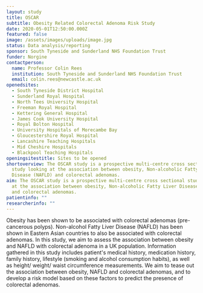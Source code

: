 ```yaml
---
layout: study
title: OSCAR
subtitle: Obesity Related Colorectal Adenoma Risk Study
date: 2020-05-01T12:50:00.000Z
featured: false
image: /assets/images/uploads/image.jpg
status: Data analysis/reporting
sponsor: South Tyneside and Sunderland NHS Foundation Trust
funder: Norgine
contactperson:
  name: Professor Colin Rees
  institution: South Tyneside and Sunderland NHS Foundation Trust
  email: colin.rees@newcastle.ac.uk
openedsites:
  - South Tyneside District Hospital
  - Sunderland Royal Hospital
  - North Tees University Hospital
  - Freeman Royal Hospital
  - Kettering General Hospital
  - James Cook University Hospital
  - Royal Bolton Hospital
  - University Hospitals of Morecambe Bay
  - Gloucestershire Royal Hospital
  - Lancashire Teaching Hospitals
  - Mid Cheshire Hospitals
  - Blackpool Teaching Hospitals
openingsitestitle: Sites to be opened
shortoverview: The OSCAR study is a prospective multi-centre cross sectional
  study looking at the association between obesity, Non-alcoholic Fatty Liver
  Disease (NAFLD) and colorectal adenomas.
aim: The OSCAR study is a prospective multi-centre cross sectional study looking
  at the association between obesity, Non-alcoholic Fatty Liver Disease (NAFLD)
  and colorectal adenomas.
patientinfo: ""
researcherinfo: ""
---
```

Obesity has been shown to be associated with colorectal adenomas (pre-cancerous polyps). Non-alcohol Fatty Liver Disease (NAFLD) has been shown in Eastern Asian countries to also be associated with colorectal adenomas.  In this study, we aim to assess the association between obesity and NAFLD with colorectal adenoma in a UK population. Information gathered in this study includes patient's medical history, medication history, family history, lifestyle (smoking and alcohol consumption habits), as well as height/ weight/ waist circumference measurements. We aim to tease out the association between obesity, NAFLD and colorectal adenomas, and to develop a risk model based on these factors to predict the presence of colorectal adenomas.
